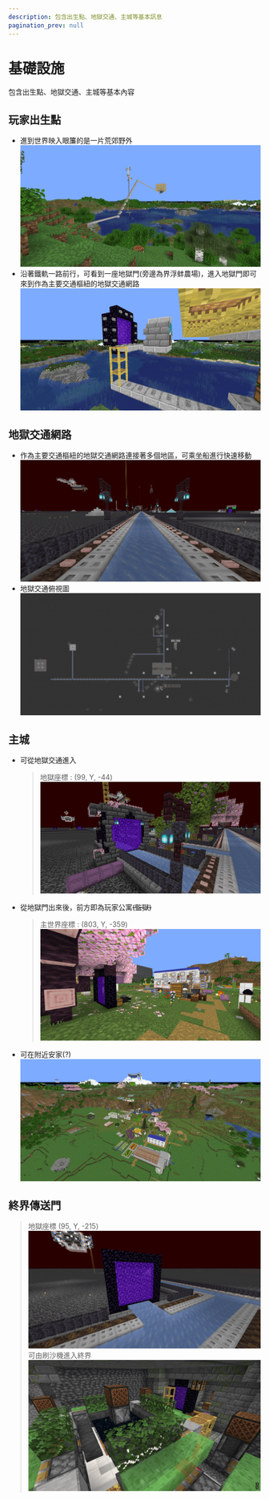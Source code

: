 ```yaml
---
description: 包含出生點、地獄交通、主城等基本訊息
pagination_prev: null
---
```


# 基礎設施
包含出生點、地獄交通、主城等基本內容

## 玩家出生點
* 進到世界映入眼簾的是一片荒郊野外
![alt text](image.png)
* 沿著鐵軌一路前行，可看到一座地獄門(旁邊為界浮蚌農場)，進入地獄門即可來到作為主要交通樞紐的地獄交通網路
![alt text](image-1.png)

## 地獄交通網路
* 作為主要交通樞紐的地獄交通網路連接著多個地區，可乘坐船進行快速移動
![alt text](image-2.png)
* 地獄交通俯視圖
![alt text](image-3.png)

## 主城
* 可從地獄交通進入
    > 地獄座標 : (99, Y, -44)\
    ![alt text](image-4.png)
* 從地獄門出來後，前方即為玩家公寓<s>(監獄)</s>
    > 主世界座標 : (803, Y, -359)\
    ![alt text](image-5.png)
* 可在附近安家(?)
![alt text](image-6.png)

## 終界傳送門
> 地獄座標 (95, Y, -215)\
> ![alt text](image-28.png)\
> 可由刷沙機進入終界\
> ![alt text](image-29.png)
